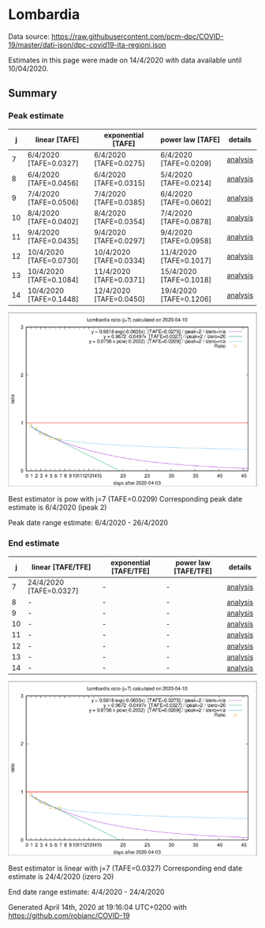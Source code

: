 # Lombardia


Data source: https://raw.githubusercontent.com/pcm-dpc/COVID-19/master/dati-json/dpc-covid19-ita-regioni.json

Estimates in this page were made on 14/4/2020 with data available until 10/04/2020.


## Summary 

### Peak estimate 
|j|linear [TAFE]|exponential [TAFE]|power law [TAFE]|details|
|---|----|-----------|---------|-------|
|7|6/4/2020 [TAFE=0.0327]|6/4/2020 [TAFE=0.0275]|6/4/2020 [TAFE=0.0209]|[analysis](COVID-19_lombardia_j7_2020-04-10.md)|
|8|6/4/2020 [TAFE=0.0456]|6/4/2020 [TAFE=0.0315]|5/4/2020 [TAFE=0.0214]|[analysis](COVID-19_lombardia_j8_2020-04-10.md)|
|9|7/4/2020 [TAFE=0.0506]|7/4/2020 [TAFE=0.0385]|6/4/2020 [TAFE=0.0602]|[analysis](COVID-19_lombardia_j9_2020-04-10.md)|
|10|8/4/2020 [TAFE=0.0402]|8/4/2020 [TAFE=0.0354]|7/4/2020 [TAFE=0.0878]|[analysis](COVID-19_lombardia_j10_2020-04-10.md)|
|11|9/4/2020 [TAFE=0.0435]|9/4/2020 [TAFE=0.0297]|9/4/2020 [TAFE=0.0958]|[analysis](COVID-19_lombardia_j11_2020-04-10.md)|
|12|10/4/2020 [TAFE=0.0730]|10/4/2020 [TAFE=0.0334]|11/4/2020 [TAFE=0.1017]|[analysis](COVID-19_lombardia_j12_2020-04-10.md)|
|13|10/4/2020 [TAFE=0.1084]|11/4/2020 [TAFE=0.0371]|15/4/2020 [TAFE=0.1018]|[analysis](COVID-19_lombardia_j13_2020-04-10.md)|
|14|10/4/2020 [TAFE=0.1448]|12/4/2020 [TAFE=0.0450]|19/4/2020 [TAFE=0.1206]|[analysis](COVID-19_lombardia_j14_2020-04-10.md)|

![best peak estimate](COVID-19_lombardia_j7_2020-04-10.png)

Best estimator is pow with j=7 (TAFE=0.0209)
Corresponding peak date estimate is 6/4/2020 (ipeak 2)


Peak date range estimate: 6/4/2020 - 26/4/2020

### End estimate 
|j|linear [TAFE/TFE]|exponential [TAFE/TFE]|power law [TAFE/TFE]|details|
|---|----|-----------|---------|-------|
|7|24/4/2020 [TAFE=0.0327]|-|-|[analysis](COVID-19_lombardia_j7_2020-04-10.md)|
|8|-|-|-|[analysis](COVID-19_lombardia_j8_2020-04-10.md)|
|9|-|-|-|[analysis](COVID-19_lombardia_j9_2020-04-10.md)|
|10|-|-|-|[analysis](COVID-19_lombardia_j10_2020-04-10.md)|
|11|-|-|-|[analysis](COVID-19_lombardia_j11_2020-04-10.md)|
|12|-|-|-|[analysis](COVID-19_lombardia_j12_2020-04-10.md)|
|13|-|-|-|[analysis](COVID-19_lombardia_j13_2020-04-10.md)|
|14|-|-|-|[analysis](COVID-19_lombardia_j14_2020-04-10.md)|

![best zero estimate](COVID-19_lombardia_j7_2020-04-10.png)

Best estimator is linear with j=7 (TAFE=0.0327)
Corresponding end date estimate is 24/4/2020 (izero 20)


End date range estimate: 4/4/2020 - 24/4/2020

Generated April 14th, 2020 at 19:16:04 UTC+0200 with https://github.com/robianc/COVID-19
